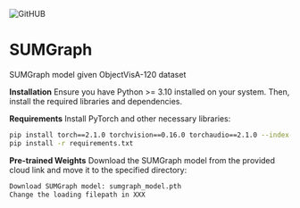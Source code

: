 
![GitHUB](https://github.com/user-attachments/assets/26a90352-eb52-4f8b-8d2a-ca7406a4978d)


# SUMGraph
SUMGraph model given ObjectVisA-120 dataset

**Installation**
Ensure you have Python >= 3.10 installed on your system. Then, install the required libraries and dependencies.

**Requirements**
Install PyTorch and other necessary libraries:
```bash
pip install torch==2.1.0 torchvision==0.16.0 torchaudio==2.1.0 --index-url https://download.pytorch.org/whl/cu121
pip install -r requirements.txt
```

**Pre-trained Weights**
Download the SUMGraph model from the provided cloud link and move it to the specified directory:
```bash
Download SUMGraph model: sumgraph_model.pth
Change the loading filepath in XXX
```


